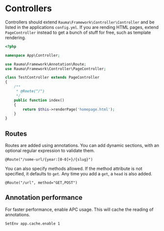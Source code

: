 Controllers
===========

Controllers should extend `Rauma\Framework\Controller\Controller` and be listed in the applications `config.yml`. If you are rending HTML pages, extend `PageController` instead to get a bunch of stuff for free, such as template rendering.

```php
<?php

namespace App\Controller;

use Rauma\Framework\Annotation\Route;
use Rauma\Framework\Controller\PageController;

class TestController extends PageController
{
    /**
     * @Route("/")
     */
    public function index()
    {
        return $this->renderPage('homepage.html');
    }
}
```

Routes
------

Routes are added using annotations. You can add dynamic sections, with an optional regular expression to validate them.

```
@Route("/some-url/{year:[0-0]+}/{slug}")
```

You can also specify methods allowed. If the method attribute is not specified, it defaults to `get`. Any time you add a `get`, a `head` is also added.

```
@Route("/url", method="GET,POST")
```

Annotation performance
----------------------

For faster performance, enable APC usage. This will cache the reading of annotations.

```
SetEnv app.cache.enable 1
```
